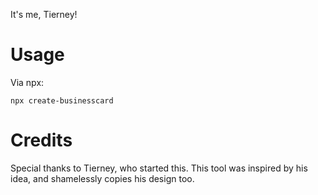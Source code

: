 It's me, Tierney!

# Usage

Via npx:

```
npx create-businesscard
```

# Credits

Special thanks to Tierney, who started this. This tool was inspired by his idea, and shamelessly copies his design too.
